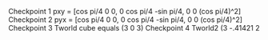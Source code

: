 Checkpoint 1 pxy = [cos pi/4 0 0, 0 cos pi/4 -sin pi/4, 0 0 (cos pi/4)^2]
Checkpoint 2 pyx = [cos pi/4 0 0, 0 cos pi/4 -sin pi/4, 0 0 (cos pi/4)^2]
Checkpoint 3 Tworld cube equals (3 0 3)
Checkpoint 4 Tworld2 (3 -.41421 2

